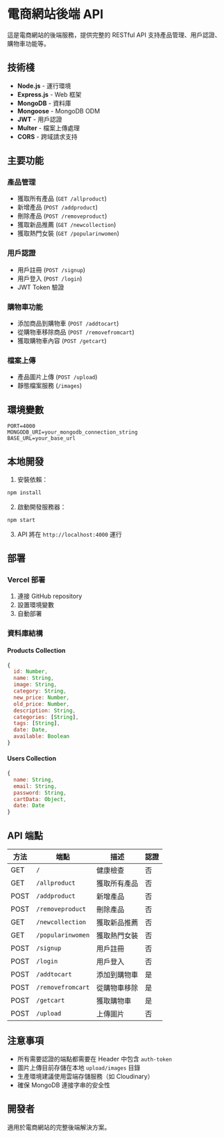 # 電商網站後端 API

這是電商網站的後端服務，提供完整的 RESTful API 支持產品管理、用戶認證、購物車功能等。

## 技術棧

- **Node.js** - 運行環境
- **Express.js** - Web 框架
- **MongoDB** - 資料庫
- **Mongoose** - MongoDB ODM
- **JWT** - 用戶認證
- **Multer** - 檔案上傳處理
- **CORS** - 跨域請求支持

## 主要功能

### 產品管理
- 獲取所有產品 (`GET /allproduct`)
- 新增產品 (`POST /addproduct`)
- 刪除產品 (`POST /removeproduct`)
- 獲取新品推薦 (`GET /newcollection`)
- 獲取熱門女裝 (`GET /popularinwomen`)

### 用戶認證
- 用戶註冊 (`POST /signup`)
- 用戶登入 (`POST /login`)
- JWT Token 驗證

### 購物車功能
- 添加商品到購物車 (`POST /addtocart`)
- 從購物車移除商品 (`POST /removefromcart`)
- 獲取購物車內容 (`POST /getcart`)

### 檔案上傳
- 產品圖片上傳 (`POST /upload`)
- 靜態檔案服務 (`/images`)

## 環境變數

```env
PORT=4000
MONGODB_URI=your_mongodb_connection_string
BASE_URL=your_base_url
```

## 本地開發

1. 安裝依賴：
```bash
npm install
```

2. 啟動開發服務器：
```bash
npm start
```

3. API 將在 `http://localhost:4000` 運行

## 部署

### Vercel 部署
1. 連接 GitHub repository
2. 設置環境變數
3. 自動部署

### 資料庫結構

#### Products Collection
```javascript
{
  id: Number,
  name: String,
  image: String,
  category: String,
  new_price: Number,
  old_price: Number,
  description: String,
  categories: [String],
  tags: [String],
  date: Date,
  available: Boolean
}
```

#### Users Collection
```javascript
{
  name: String,
  email: String,
  password: String,
  cartData: Object,
  date: Date
}
```

## API 端點

| 方法 | 端點 | 描述 | 認證 |
|------|------|------|------|
| GET | `/` | 健康檢查 | 否 |
| GET | `/allproduct` | 獲取所有產品 | 否 |
| POST | `/addproduct` | 新增產品 | 否 |
| POST | `/removeproduct` | 刪除產品 | 否 |
| GET | `/newcollection` | 獲取新品推薦 | 否 |
| GET | `/popularinwomen` | 獲取熱門女裝 | 否 |
| POST | `/signup` | 用戶註冊 | 否 |
| POST | `/login` | 用戶登入 | 否 |
| POST | `/addtocart` | 添加到購物車 | 是 |
| POST | `/removefromcart` | 從購物車移除 | 是 |
| POST | `/getcart` | 獲取購物車 | 是 |
| POST | `/upload` | 上傳圖片 | 否 |

## 注意事項

- 所有需要認證的端點都需要在 Header 中包含 `auth-token`
- 圖片上傳目前存儲在本地 `upload/images` 目錄
- 生產環境建議使用雲端存儲服務（如 Cloudinary）
- 確保 MongoDB 連接字串的安全性

## 開發者

適用於電商網站的完整後端解決方案。
